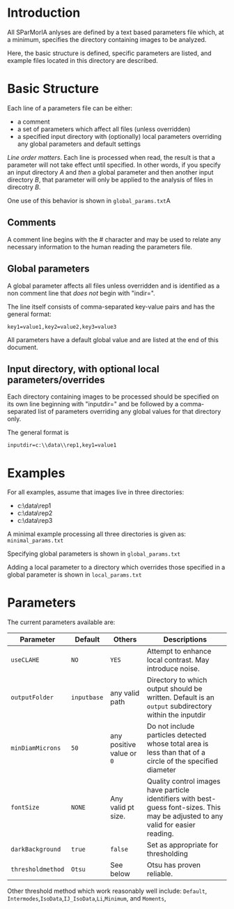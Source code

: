 # Introduction
All SParMorIA anlyses are defined by a text based parameters file which, at a 
minimum, specifies the directory containing images to be analyzed.

Here, the basic structure is defined, specific parameters are listed, and 
example files located in this directory are described.

# Basic Structure
Each line of a parameters file can be either:

* a comment
* a set of parameters which affect all files (unless overridden)
* a specified input directory with (optionally) local parameters overriding 
  any global parameters and default settings

*Line order matters*. Each line is processed when read, the result is that
a parameter will not take effect until specified. In other words, if you 
specify an input directory *A* and *then* a global parameter and then another
input directory *B*, that parameter will only be applied to the analysis of 
files in direcotry *B*.

One use of this behavior is shown in ```global_params.txt```A
  
## Comments
A comment line begins with the # character and may be used to relate any 
necessary information to the human reading the parameters file.

## Global parameters
A global parameter affects all files unless overridden and is identified
as a non comment line that *does not* begin with "indir=".

The line itself consists of comma-separated key-value pairs and has the
general format:

```key1=value1,key2=value2,key3=value3```

All parameters have a default global value and are listed at the end of this
document.

## Input directory, with optional local parameters/overrides
Each directory containing images to be processed should be specified on its
own line beginning with "inputdir=" and be followed by a comma-separated 
list of parameters overriding any global values for that directory only.


The general format is

```inputdir=c:\\data\\rep1,key1=value1```

# Examples
For all examples, assume that images live in three directories:

* c:\\data\\rep1
* c:\\data\\rep2
* c:\\data\\rep3

A minimal example processing all three directories is given as:
```minimal_params.txt```

Specifying global parameters is shown in 
```global_params.txt```

Adding a local parameter to a directory which overrides those specified in a
global parameter is shown in 
```local_params.txt```

# Parameters
The current parameters available are:

| Parameter | Default | Others | Descriptions |
| --- | --- | --- | --- |
| ```useCLAHE``` | ```NO``` | ```YES``` | Attempt to enhance local contrast. May introduce noise. |
| ```outputFolder``` | ```inputbase``` | any valid path | Directory to which output should be written. Default is an ```output``` subdirectory within the inputdir |
| ```minDiamMicrons``` | ```50``` | any positive value or ```0``` | Do not include particles detected whose total area is less than that of a circle of the specified diameter |
| ```fontSize``` | ```NONE``` | Any valid pt size. |Quality control images have particle identifiers with best-guess font-sizes. This may be adjusted to any valid for easier reading. |
| ```darkBackground``` | ```true``` | ```false``` | Set as appropriate for thresholding |
| ```thresholdmethod``` | ```Otsu``` | See below | Otsu has proven reliable. |

Other threshold method which work reasonably well include: ```Default```,
    ```Intermodes```,```IsoData```,```IJ_IsoData```,```Li```,```Minimum```, 
       and ```Moments```,

